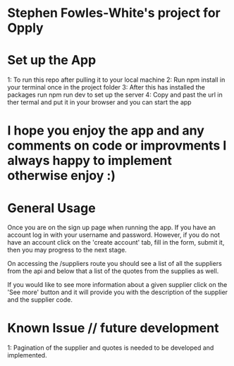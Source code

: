 # Stephen Fowles-White's project for Opply

# Set up the App

1: To run this repo after pulling it to your local machine
2: Run npm install in your terminal once in the project folder
3: After this has installed the packages run npm run dev to set up the server
4: Copy and past the url in ther termal and put it in your browser and you can start the app

# I hope you enjoy the app and any comments on code or improvments I always happy to implement otherwise enjoy :)

# General Usage

Once you are on the sign up page when running the app. If you have an account log in with your username and password. However, if you do not have an account click on the 'create account' tab, fill in the form, submit it, then you may progress to the next stage.

On accessing the /suppliers route you should see a list of all the suppliers from the api and below that a list of the quotes from the supplies as well.

If you would like to see more information about a given supplier click on the 'See more' button and it will provide you with the description of the supplier and the supplier code.

# Known Issue // future development

1: Pagination of the supplier and quotes is needed to be developed and implemented.
